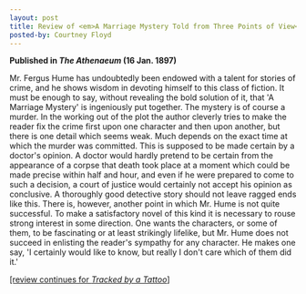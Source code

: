 ```yaml
---
layout: post
title: Review of <em>A Marriage Mystery Told from Three Points of View</em>
posted-by: Courtney Floyd
---
```


<strong>Published in <em>The Athenaeum</em> (16 Jan. 1897)</strong> 

Mr. Fergus Hume has undoubtedly been endowed with a talent for stories of crime, and he shows wisdom in devoting himself
to this class of fiction. It must be enough to say, without revealing the bold solution of it, that 'A Marriage Mystery' 
is ingeniously put together. The mystery is of course a murder. In the working out of the plot the author cleverly tries 
to make the reader fix the crime first upon one character and then upon another, but there is one detail which seems weak. 
Much depends on the exact time at which the murder was committed. This is supposed to be made certain by a doctor's opinion. 
A doctor would hardly pretend to be certain from the appearance of a corpse that death took place at a moment which could be 
made precise within half and hour, and even if he were prepared to come to such a decision, a court of justice would certainly 
not accept his opinion as conclusive. A thoroughly good detective story should not leave ragged ends like this. There is, 
however, another point in which Mr. Hume is not quite successful. To make a satisfactory novel of this kind it is necessary 
to rouse strong interest in some direction. One wants the characters, or some of them, to be fascinating or at least 
strikingly lifelike, but Mr. Hume does not succeed in enlisting the reader's sympathy for any character. He makes one say, 
'I certainly would like to know, but really I don't care which of them did it.' 

<a href="/2019/08/28/tattoo.html">[review continues for <em>Tracked by a Tattoo</em>]</a>
